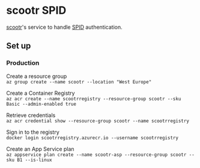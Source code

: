# scootr SPID

[scootr](https://github.com/alex-sandri/scootr)'s service to handle [SPID](https://www.spid.gov.it/) authentication.

## Set up

### Production

Create a resource group\
`az group create --name scootr --location "West Europe"`

Create a Container Registry\
`az acr create --name scootrregistry --resource-group scootr --sku Basic --admin-enabled true`

Retrieve credentials\
`az acr credential show --resource-group scootr --name scootrregistry`

Sign in to the registry\
`docker login scootrregistry.azurecr.io --username scootrregistry`

Create an App Service plan\
`az appservice plan create --name scootr-asp --resource-group scootr --sku B1 --is-linux`
